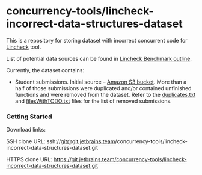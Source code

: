 # concurrency-tools/lincheck-incorrect-data-structures-dataset

This is a repository
for storing dataset with incorrect concurrent code for [Lincheck](https://github.com/JetBrains/lincheck) tool.

List of potential data sources can be found in [Lincheck Benchmark outline](https://docs.google.com/document/d/1HXOILLMJ1dVA6algJ-YIau4ce4f6aHlxqIAwSsSztj8/edit#heading=h.oa025wo0dk8p).

Currently, the dataset contains:
 - Student submissions. Initial source – [Amazon S3 bucket](https://us-east-2.console.aws.amazon.com/s3/buckets/mpp2022incorrectimplementations?region=us-east-2&bucketType=general&tab=objects). More than a half of those submissions were duplicated and/or contained unfinished functions and were removed from the dataset. Refer to the [duplicates.txt](duplicates.txt) and [filesWithTODO.txt](filesWithTODO.txt) files for the list of removed submissions.

### Getting Started

Download links:

SSH clone URL: ssh://git@git.jetbrains.team/concurrency-tools/lincheck-incorrect-data-structures-dataset.git

HTTPS clone URL: https://git.jetbrains.team/concurrency-tools/lincheck-incorrect-data-structures-dataset.git
